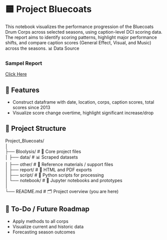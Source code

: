 # 🟦 Project Bluecoats
This notebook visualizes the performance progression of the Bluecoats Drum Corps across selected seasons, using caption-level DCI scoring data.
The report aims to identify scoring patterns, highlight major performance shifts, and compare caption scores (General Effect, Visual, and Music) across the seasons. 📊 Data Source  

### Sampel Report 
[Click Here](https://github.com/xi-cong/Project_Bluecoats/blob/fd5716418de3dca93d48dfedf9ec7b0c1a51d869/Bloolysis%20/bloolysis.ipynb)


## 🚀 Features
- Construct dataframe with date, location, corps, caption scores, total scores since 2013
- Visualize score change overtime, highlight significant increase/drop

## 📂 Project Structure

Project_Bluecoats/  
│  
├── Bloolysis/ # 🧠 Core project files  
│ ├── data/ # 📊 Scraped datasets  
│ ├── other/ # 📎 Reference materials / support files  
│ ├── report/ # 📄 HTML and PDF exports  
│ ├── script/ # 🐍 Python scripts for processing  
│ └── notebook/ # 📓 Jupyter notebooks and prototypes  
│  
└── README.md # 🗂 Project overview (you are here)  


## 📌 To-Do / Future Roadmap
- Apply methods to all corps
- Visualize current and historic data
- Forecasting season outcomes
